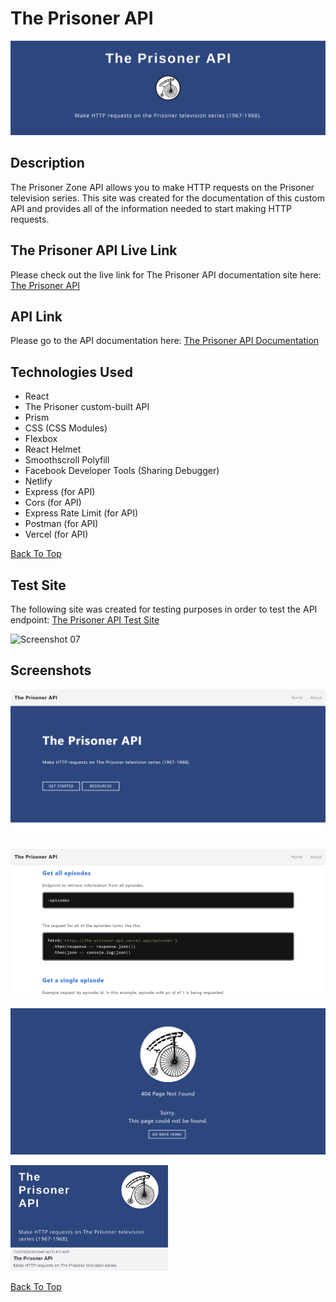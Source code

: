 # The Prisoner API

![Screenshot 01](screenshots/banner.png "The Prisoner")

## Description

The Prisoner Zone API allows you to make HTTP requests on the Prisoner television series. This site was created for the documentation of this custom API and provides all of the information needed to start making HTTP requests.

## The Prisoner API Live Link

Please check out the live link for The Prisoner API documentation site here: [The Prisoner API](https://theprisonerapi.netlify.app/ "The Prisoner API")

## API Link

Please go to the API documentation here: [The Prisoner API Documentation](https://github.com/answebdev/the-prisoner-api "The Prisoner API Documentation")

## Technologies Used

* React
* The Prisoner custom-built API
* Prism
* CSS (CSS Modules)
* Flexbox
* React Helmet
* Smoothscroll Polyfill
* Facebook Developer Tools (Sharing Debugger)
* Netlify
* Express (for API)
* Cors (for API)
* Express Rate Limit (for API)
* Postman (for API)
* Vercel (for API)

[Back To Top](#Table-of-Contents)

## Test Site

The following site was created for testing purposes in order to test the API endpoint: [The Prisoner API Test Site](https://the-prisoner-api-js-test.vercel.app/ "The Prisoner API Test Site")

![Screenshot 07](screenshots/test-site.gif "Test Site")

## Screenshots

![Screenshot 01](screenshots/prisoner-screenshot01.png "Home Page Hero Section")

![Screenshot 02](screenshots/prisoner-screenshot02.png "Home Page Documentation Section")

![Screenshot 03](screenshots/prisoner-screenshot03.png "Error Page")

<img src="screenshots/prisoner-screenshot04.png" title="Preview of Link when Shared on Facebook" width="50%" height="auto">

[Back To Top](#Table-of-Contents)
